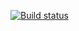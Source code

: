 [![Build status](https://ci.appveyor.com/api/projects/status/eoow8yh3fqo6es5h/branch/main?svg=true)](https://ci.appveyor.com/project/the-Anniy/testapi-ci/branch/main)